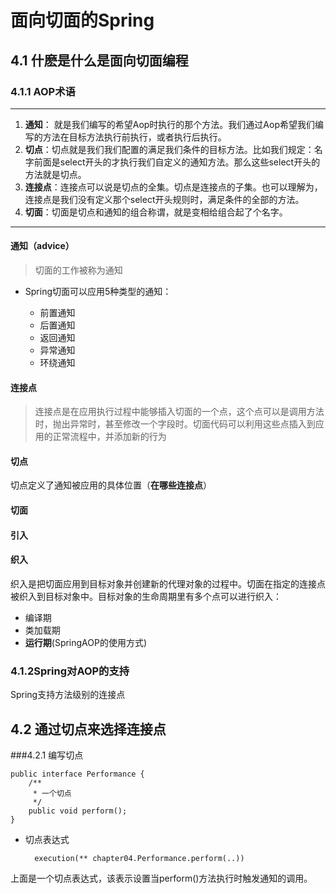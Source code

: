 # 面向切面的Spring

## 4.1 什麽是什么是面向切面编程

### 4.1.1 AOP术语
------
1. **通知**： 就是我们编写的希望Aop时执行的那个方法。我们通过Aop希望我们编写的方法在目标方法执行前执行，或者执行后执行。
2. **切点**：切点就是我们我们配置的满足我们条件的目标方法。比如我们规定：名字前面是select开头的才执行我们自定义的通知方法。那么这些select开头的方法就是切点。
3. **连接点**：连接点可以说是切点的全集。切点是连接点的子集。也可以理解为，连接点是我们没有定义那个select开头规则时，满足条件的全部的方法。
4. **切面**：切面是切点和通知的组合称谓，就是变相给组合起了个名字。
 
------

#### 通知（advice）

> 切面的工作被称为通知

* Spring切面可以应用5种类型的通知：

	- 前置通知
	- 后置通知
	- 返回通知
	- 异常通知
	- 环绕通知

#### 连接点

> 连接点是在应用执行过程中能够插入切面的一个点，这个点可以是调用方法时，抛出异常时，甚至修改一个字段时。切面代码可以利用这些点插入到应用的正常流程中，并添加新的行为

#### 切点

切点定义了通知被应用的具体位置（**在哪些连接点**）

#### 切面

#### 引入



#### 织入

织入是把切面应用到目标对象并创建新的代理对象的过程中。切面在指定的连接点被织入到目标对象中。目标对象的生命周期里有多个点可以进行织入：

* 编译期
* 类加载期
* **运行期**(SpringAOP的使用方式)

### 4.1.2Spring对AOP的支持

Spring支持方法级别的连接点

## 4.2 通过切点来选择连接点

###4.2.1 编写切点

	public interface Performance {
	    /**
	     * 一个切点
	     */
	    public void perform();
	}

* 切点表达式

		execution(** chapter04.Performance.perform(..))

上面是一个切点表达式，该表示设置当perform()方法执行时触发通知的调用。